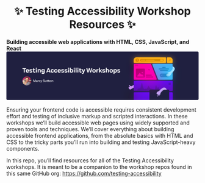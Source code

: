 <div>
  <h1 align="center">✨ Testing Accessibility Workshop Resources ✨</h1>
  <strong>
    Building accessible web applications with HTML, CSS, JavaScript, and React
  </strong>

  <a href="https://testingaccessibility.com">
    <img
      alt="Testing Accessibility Demos by Marcy Sutton"
      src="./ta-promo-image.png"
    />
  </a>

  <p>
    Ensuring your frontend code is accessible requires consistent development effort and testing of inclusive markup and scripted interactions. In these workshops we’ll build
    accessible web pages using widely supported and proven tools and
    techniques. We’ll cover everything about building accessible frontend
    applications, from the absolute basics with HTML and CSS to the tricky parts you’ll run into building and testing JavaScript-heavy components.
  </p>

  <p>In this repo, you’ll find resources for all of the Testing Accessibility workshops. It is meant to be a companion to the workshop repos found in this same GitHub org: <a href="https://github.com/testing-accessibility">https://github.com/testing-accessibility</a></p>
</div>
